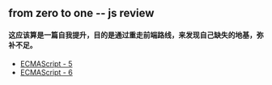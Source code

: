## from zero to one -- js review

#### 这应该算是一篇自我提升，目的是通过重走前端路线，来发现自己缺失的地基，弥补不足。


+ [ECMAScript - 5](./ECMAScript/ECMAScript-5.md)
+ [ECMAScript - 6](./ECMAScript/ECMAScript-6.md)
